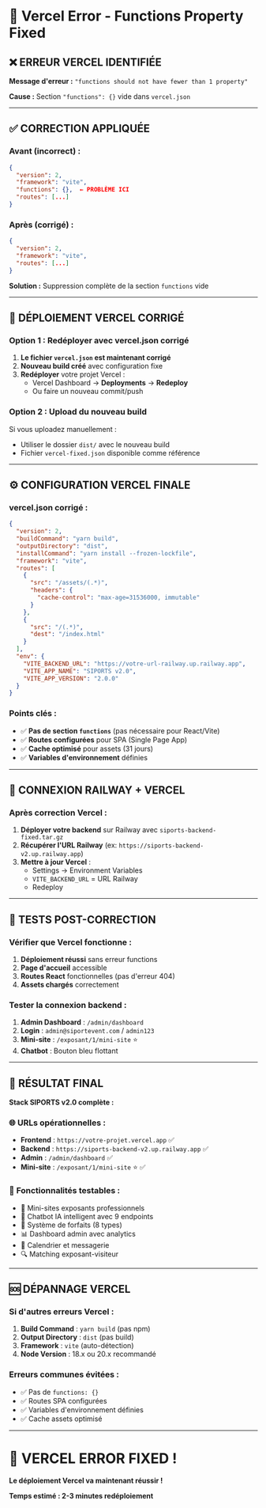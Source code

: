 # 🔧 Vercel Error - Functions Property Fixed

## ❌ **ERREUR VERCEL IDENTIFIÉE**

**Message d'erreur :** `"functions should not have fewer than 1 property"`

**Cause :** Section `"functions": {}` vide dans `vercel.json`

---

## ✅ **CORRECTION APPLIQUÉE**

### **Avant (incorrect) :**
```json
{
  "version": 2,
  "framework": "vite",
  "functions": {},  ← PROBLÈME ICI
  "routes": [...]
}
```

### **Après (corrigé) :**
```json
{
  "version": 2,
  "framework": "vite",
  "routes": [...]
}
```

**Solution :** Suppression complète de la section `functions` vide

---

## 🚀 **DÉPLOIEMENT VERCEL CORRIGÉ**

### **Option 1 : Redéployer avec vercel.json corrigé**

1. **Le fichier `vercel.json` est maintenant corrigé**
2. **Nouveau build créé** avec configuration fixe
3. **Redéployer** votre projet Vercel :
   - Vercel Dashboard → **Deployments** → **Redeploy**
   - Ou faire un nouveau commit/push

### **Option 2 : Upload du nouveau build**

Si vous uploadez manuellement :
- Utiliser le dossier `dist/` avec le nouveau build
- Fichier `vercel-fixed.json` disponible comme référence

---

## ⚙️ **CONFIGURATION VERCEL FINALE**

### **vercel.json corrigé :**
```json
{
  "version": 2,
  "buildCommand": "yarn build",
  "outputDirectory": "dist",
  "installCommand": "yarn install --frozen-lockfile",
  "framework": "vite",
  "routes": [
    {
      "src": "/assets/(.*)",
      "headers": {
        "cache-control": "max-age=31536000, immutable"
      }
    },
    {
      "src": "/(.*)",
      "dest": "/index.html"
    }
  ],
  "env": {
    "VITE_BACKEND_URL": "https://votre-url-railway.up.railway.app",
    "VITE_APP_NAME": "SIPORTS v2.0",
    "VITE_APP_VERSION": "2.0.0"
  }
}
```

### **Points clés :**
- ✅ **Pas de section `functions`** (pas nécessaire pour React/Vite)
- ✅ **Routes configurées** pour SPA (Single Page App)
- ✅ **Cache optimisé** pour assets (31 jours)
- ✅ **Variables d'environnement** définies

---

## 🔄 **CONNEXION RAILWAY + VERCEL**

### **Après correction Vercel :**

1. **Déployer votre backend** sur Railway avec `siports-backend-fixed.tar.gz`
2. **Récupérer l'URL Railway** (ex: `https://siports-backend-v2.up.railway.app`)
3. **Mettre à jour Vercel** :
   - Settings → Environment Variables
   - `VITE_BACKEND_URL` = URL Railway
   - Redeploy

---

## 🧪 **TESTS POST-CORRECTION**

### **Vérifier que Vercel fonctionne :**

1. **Déploiement réussi** sans erreur functions
2. **Page d'accueil** accessible
3. **Routes React** fonctionnelles (pas d'erreur 404)
4. **Assets chargés** correctement

### **Tester la connexion backend :**

1. **Admin Dashboard** : `/admin/dashboard`
2. **Login** : `admin@siportevent.com` / `admin123`
3. **Mini-site** : `/exposant/1/mini-site` ⭐
4. **Chatbot** : Bouton bleu flottant

---

## 🎊 **RÉSULTAT FINAL**

**Stack SIPORTS v2.0 complète :**

### 🌐 **URLs opérationnelles :**
- **Frontend** : `https://votre-projet.vercel.app` ✅
- **Backend** : `https://siports-backend-v2.up.railway.app` ✅
- **Admin** : `/admin/dashboard` ✅
- **Mini-site** : `/exposant/1/mini-site` ⭐ ✅

### 🎯 **Fonctionnalités testables :**
- 🏢 Mini-sites exposants professionnels
- 🤖 Chatbot IA intelligent avec 9 endpoints
- 💼 Système de forfaits (8 types)
- 📊 Dashboard admin avec analytics
- 📅 Calendrier et messagerie
- 🔍 Matching exposant-visiteur

---

## 🆘 **DÉPANNAGE VERCEL**

### **Si d'autres erreurs Vercel :**

1. **Build Command** : `yarn build` (pas npm)
2. **Output Directory** : `dist` (pas build)
3. **Framework** : `vite` (auto-détection)
4. **Node Version** : 18.x ou 20.x recommandé

### **Erreurs communes évitées :**
- ✅ Pas de `functions: {}`
- ✅ Routes SPA configurées
- ✅ Variables d'environnement définies
- ✅ Cache assets optimisé

---

# 🎉 **VERCEL ERROR FIXED !**

**Le déploiement Vercel va maintenant réussir !**

**Temps estimé : 2-3 minutes redéploiement**